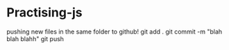 # Practising-js
pushing new files in the same folder to github!
git add .
git commit -m "blah blah blahh"
git push